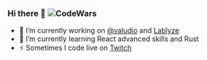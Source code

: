 ### Hi there 👋 ![CodeWars](https://www.codewars.com/users/alberss/badges/micro)

<!--
**alberss/alberss** is a ✨ _special_ ✨ repository because its `README.md` (this file) appears on your GitHub profile.

Here are some ideas to get you started:

- 🔭 I’m currently working on ...
- 🌱 I’m currently learning ...
- 👯 I’m looking to collaborate on ...
- 🤔 I’m looking for help with ...
- 💬 Ask me about ...
- 📫 How to reach me: ...
- 😄 Pronouns: ...
- ⚡ Fun fact: ...
-->

- 🔭 I’m currently working on [@valudio](https://github.com/valudio/) and [Lablyze](https://www.lablyze.com/en/)
- 🌱 I’m currently learning React advanced skills and Rust
- ⚡ Sometimes I code live on [Twitch](https://twitch.tv/piny4man)
